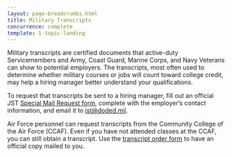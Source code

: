 ```yaml
---
layout: page-breadcrumbs.html
title: Military Transcripts
concurrence: complete
template: 1-topic-landing
---
```


<div class="va-introtext">

Military transcripts are certified documents that active-duty Servicemembers and Army, Coast Guard, Marine Corps, and Navy Veterans can show to potential employers. The transcripts, most often used to determine whether military courses or jobs will count toward college credit, may help a hiring manager better understand your qualifications.

</div>

To request that transcripts be sent to a hiring manager, fill out an official JST [Special Mail Request form](https://jst.doded.mil/JST_SPEC.pdf), complete with the employer’s contact information, and email it to <a href="mailto:jst@doded.mil">jst@doded.mil</a>.

Air Force personnel can request transcripts from the Community College of the Air Force (CCAF). Even if you have not attended classes at the CCAF, you can still obtain a transcript. Use the [transcript order form](http://www.au.af.mil/au/barnes/ccaf/transcripts.asp) to have an official copy mailed to you.

